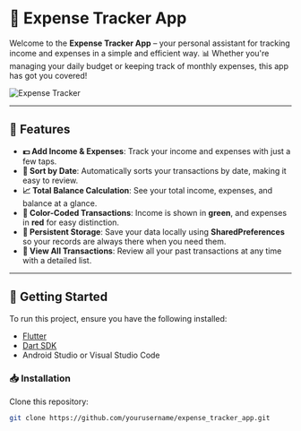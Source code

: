# 💸 Expense Tracker App

Welcome to the **Expense Tracker App** – your personal assistant for tracking income and expenses in a simple and efficient way. 📊 Whether you're managing your daily budget or keeping track of monthly expenses, this app has got you covered!

![Expense Tracker](https://via.placeholder.com/800x400.png?text=Expense+Tracker+App)

---

## 📝 Features

- **💵 Add Income & Expenses**: Track your income and expenses with just a few taps.
- **📅 Sort by Date**: Automatically sorts your transactions by date, making it easy to review.
- **📈 Total Balance Calculation**: See your total income, expenses, and balance at a glance.
- **🔴 Color-Coded Transactions**: Income is shown in **green**, and expenses in **red** for easy distinction.
- **💾 Persistent Storage**: Save your data locally using **SharedPreferences** so your records are always there when you need them.
- **📖 View All Transactions**: Review all your past transactions at any time with a detailed list.

---

## 🚀 Getting Started

To run this project, ensure you have the following installed:

- [Flutter](https://flutter.dev/docs/get-started/install)
- [Dart SDK](https://dart.dev/get-dart)
- Android Studio or Visual Studio Code

### 📥 Installation

Clone this repository:

```bash
git clone https://github.com/yourusername/expense_tracker_app.git
